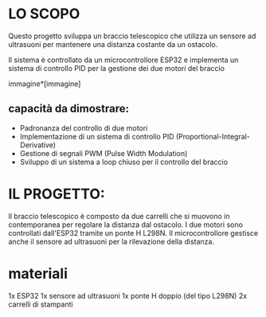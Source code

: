 # LO SCOPO
Questo progetto sviluppa un braccio telescopico che utilizza un sensore ad ultrasuoni per mantenere una distanza costante da un ostacolo. 

Il sistema è controllato da un microcontrollore ESP32 e implementa un sistema di controllo PID per la gestione dei due motori del braccio

immagine*[immagine]

## capacità da dimostrare:
* Padronanza del controllo di due motori
* Implementazione di un sistema di controllo PID (Proportional-Integral-Derivative)
* Gestione di segnali PWM (Pulse Width Modulation)
* Sviluppo di un sistema a loop chiuso per il controllo del braccio


# IL PROGETTO:
Il braccio telescopico è composto da due carrelli che si muovono in contemporanea per regolare la distanza dal ostacolo. I due motori sono controllati dall'ESP32 tramite un ponte H L298N. Il microcontrollore gestisce anche il sensore ad ultrasuoni per la rilevazione della distanza.

# materiali
1x ESP32
1x sensore ad ultrasuoni
1x ponte H doppio (del tipo L298N)
2x carrelli di stampanti